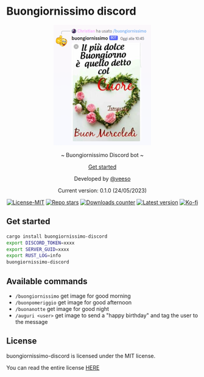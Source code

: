 # Buongiornissimo discord

<p align="center">
  <img src="assets/demo.png" width="256" height="315" />
</p>

<p align="center">~ Buongiornissimo Discord bot ~</p>
<p align="center">
  <a href="#get-started">Get started</a>
</p>

<p align="center">Developed by <a href="https://veeso.github.io/" target="_blank">@veeso</a></p>
<p align="center">Current version: 0.1.0 (24/05/2023)</p>

<p align="center">
  <a href="https://opensource.org/licenses/MIT"
    ><img
      src="https://img.shields.io/badge/License-MIT-teal.svg"
      alt="License-MIT"
  /></a>
  <a href="https://github.com/veeso/buongiornissimo-discord/stargazers"
    ><img
      src="https://img.shields.io/github/stars/veeso/buongiornissimo-discord.svg"
      alt="Repo stars"
  /></a>
  <a href="https://crates.io/crates/buongiornissimo-discord"
    ><img
      src="https://img.shields.io/crates/d/buongiornissimo-discord.svg"
      alt="Downloads counter"
  /></a>
  <a href="https://crates.io/crates/buongiornissimo-discord"
    ><img
      src="https://img.shields.io/crates/v/buongiornissimo-discord.svg"
      alt="Latest version"
  /></a>
  <a href="https://ko-fi.com/veeso">
    <img
      src="https://img.shields.io/badge/donate-ko--fi-red"
      alt="Ko-fi"
  /></a>
</p>

## Get started

```sh
cargo install buongiornissimo-discord
export DISCORD_TOKEN=xxxx
export SERVER_GUID=xxxx
export RUST_LOG=info
buongiornissimo-discord
```

## Available commands

- `/buongiornissimo` get image for good morning
- `/buonpomeriggio` get image for good afternoon
- `/buonanotte` get image for good night
- `/auguri <user>` get image to send a "happy birthday" and tag the user to the message

## License

buongiornissimo-discord is licensed under the MIT license.

You can read the entire license [HERE](./LICENSE)
